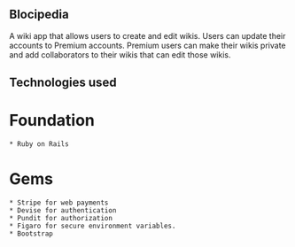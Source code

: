 ## Blocipedia

A wiki app that allows users to create and edit wikis.
Users can update their accounts to Premium accounts.
Premium users can make their wikis private and add collaborators to their wikis
that can edit those wikis.

## Technologies used
  # Foundation
    * Ruby on Rails
  
  # Gems
    * Stripe for web payments
    * Devise for authentication
    * Pundit for authorization
    * Figaro for secure environment variables.
    * Bootstrap
  

